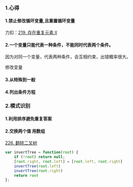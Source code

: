 ### 1.心得

#### 1.禁止修改循环变量,且重置循环变量

力扣：[219. 存在重复元素 II](https://leetcode-cn.com/problems/contains-duplicate-ii/)

#### 2.一个变量只能代表一种条件，不能同时代表两个条件。

因为对同一个变量，代表两种条件，会互相约束，出错概率很大。

修改变量

#### 3.从特殊到一般

#### 4.列出条件方程

### 2.模式识别

#### 1.利用排序避免重复答案

#### 2.交换两个值 用数组 

[226. 翻转二叉树](https://leetcode.cn/problems/invert-binary-tree/)

```javascript
var invertTree = function(root) {
    if (!root) return null;
    [root.right, root.left] = [root.left, root.right]
    invertTree(root.left)
    invertTree(root.right)
    return root
};
```

